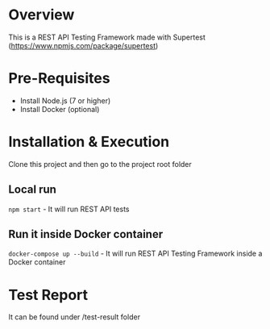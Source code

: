 # Overview

This is a REST API Testing Framework made with Supertest (https://www.npmjs.com/package/supertest)

# Pre-Requisites

- Install Node.js (7 or higher)
- Install Docker (optional)

# Installation & Execution

Clone this project and then go to the project root folder

## Local run

`npm start` - It will run REST API tests

## Run it inside Docker container

`docker-compose up --build` - It will run REST API Testing Framework inside a Docker container

# Test Report

It can be found under /test-result folder
